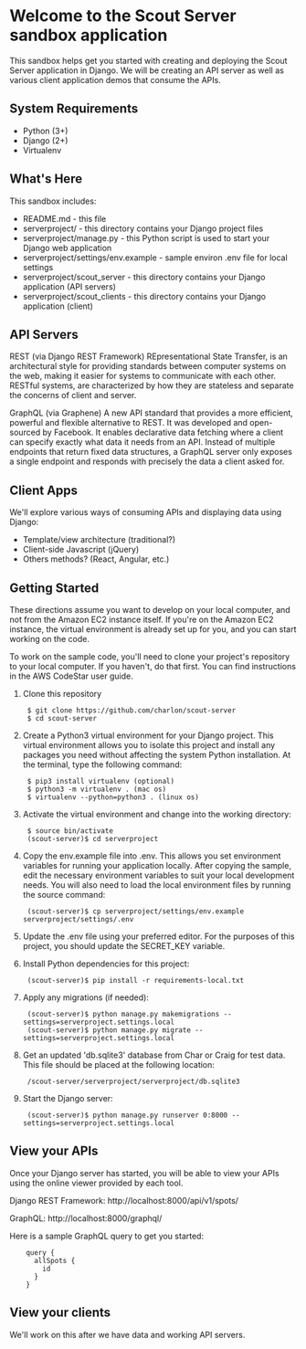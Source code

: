 Welcome to the Scout Server sandbox application
===============================================

This sandbox helps get you started with creating and deploying the Scout Server
application in Django. We will be creating an API server as well as various
client application demos that consume the APIs.

System Requirements
-------------------
* Python (3+)
* Django (2+)
* Virtualenv

What's Here
-----------

This sandbox includes:

* README.md - this file
* serverproject/ - this directory contains your Django project files
* serverproject/manage.py - this Python script is used to start your Django web application
* serverproject/settings/env.example - sample environ .env file for local settings
* serverproject/scout_server - this directory contains your Django application (API servers)
* serverproject/scout_clients - this directory contains your Django application (client)

API Servers
-----------

REST (via Django REST Framework)
REpresentational State Transfer, is an architectural style for providing
standards between computer systems on the web, making it easier for systems to
communicate with each other. RESTful systems, are characterized by how they are
stateless and separate the concerns of client and server.

GraphQL (via Graphene)
A new API standard that provides a more efficient, powerful and flexible
alternative to REST. It was developed and open-sourced by Facebook. It enables
declarative data fetching where a client can specify exactly
what data it needs from an API. Instead of multiple endpoints that return fixed
data structures, a GraphQL server only exposes a single endpoint and responds
with precisely the data a client asked for.

Client Apps
-----------

We'll explore various ways of consuming APIs and displaying data using Django:

* Template/view architecture (traditional?)
* Client-side Javascript (jQuery)
* Others methods? (React, Angular, etc.)

Getting Started
---------------

These directions assume you want to develop on your local computer, and not
from the Amazon EC2 instance itself. If you're on the Amazon EC2 instance, the
virtual environment is already set up for you, and you can start working on the
code.

To work on the sample code, you'll need to clone your project's repository to your
local computer. If you haven't, do that first. You can find instructions in the
AWS CodeStar user guide.


1. Clone this repository

        $ git clone https://github.com/charlon/scout-server
        $ cd scout-server

2. Create a Python3 virtual environment for your Django project. This virtual
   environment allows you to isolate this project and install any packages you
   need without affecting the system Python installation. At the terminal, type
   the following command:

        $ pip3 install virtualenv (optional)
        $ python3 -m virtualenv . (mac os)
        $ virtualenv --python=python3 . (linux os)

3. Activate the virtual environment and change into the working directory:

        $ source bin/activate
        (scout-server)$ cd serverproject

4. Copy the env.example file into .env. This allows you set environment variables
   for running your application locally. After copying the sample, edit the
   necessary environment variables to suit your local development needs. You
   will also need to load the local environment files by running the source command:

        (scout-server)$ cp serverproject/settings/env.example serverproject/settings/.env

5. Update the .env file using your preferred editor. For the purposes of this
   project, you should update the SECRET_KEY variable.

6. Install Python dependencies for this project:

        (scout-server)$ pip install -r requirements-local.txt

7. Apply any migrations (if needed):

        (scout-server)$ python manage.py makemigrations --settings=serverproject.settings.local
        (scout-server)$ python manage.py migrate --settings=serverproject.settings.local

8. Get an updated 'db.sqlite3' database from Char or Craig for test data. This
   file should be placed at the following location:

        /scout-server/serverproject/serverproject/db.sqlite3

9. Start the Django server:

        (scout-server)$ python manage.py runserver 0:8000 --settings=serverproject.settings.local

View your APIs
---------------

Once your Django server has started, you will be able to view your APIs
using the online viewer provided by each tool.

Django REST Framework: http://localhost:8000/api/v1/spots/

GraphQL: http://localhost:8000/graphql/

Here is a sample GraphQL query to get you started:

        query {
          allSpots {
            id
          }
        }

View your clients
-----------------

We'll work on this after we have data and working API servers.

